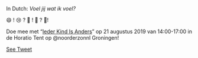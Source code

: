 In Dutch: *Voel jij wat ik voel?*

😄 ! 😢 ? 🥺 ! 🤣 ? 🥳! 

Doe mee met “[Ieder Kind Is Anders](http://iederkindisanders.nl)” op 21 augustus 2019 van 14:00-17:00 in de Horatio Tent op 
@noorderzonnl Groningen!

[See Tweet](https://twitter.com/Tw99t/status/1162021860177002497?s=20)
